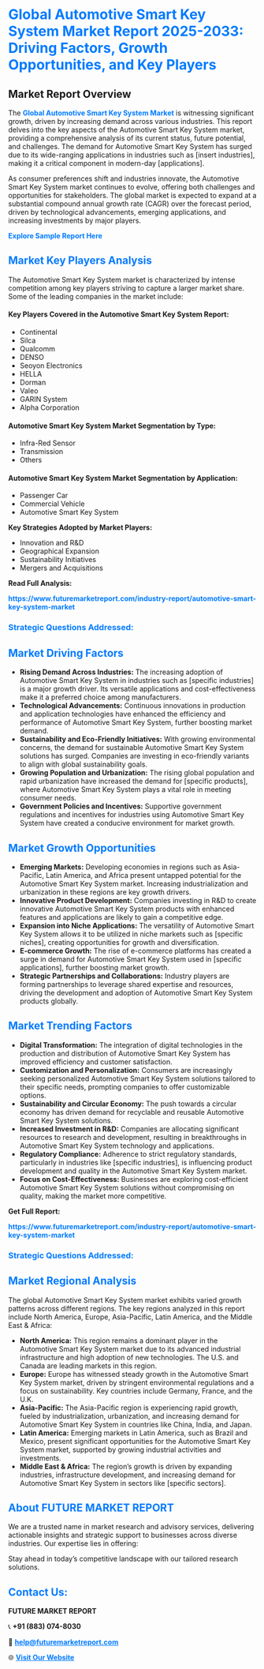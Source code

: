 <h1 style="color: #007BFF;">Global Automotive Smart Key System Market Report 2025-2033: Driving Factors, Growth Opportunities, and Key Players</h1>

<section id="overview">
<h2>Market Report Overview</h2>
<p>The <a href="https://www.futuremarketreport.com/industry-report/automotive-smart-key-system-market" style="color: #007BFF; text-decoration: none;"><strong>Global Automotive Smart Key System Market</strong></a> is witnessing significant growth, driven by increasing demand across various industries. This report delves into the key aspects of the Automotive Smart Key System market, providing a comprehensive analysis of its current status, future potential, and challenges. The demand for Automotive Smart Key System has surged due to its wide-ranging applications in industries such as [insert industries], making it a critical component in modern-day [applications].</p>
<p>As consumer preferences shift and industries innovate, the Automotive Smart Key System market continues to evolve, offering both challenges and opportunities for stakeholders. The global market is expected to expand at a substantial compound annual growth rate (CAGR) over the forecast period, driven by technological advancements, emerging applications, and increasing investments by major players.</p>
</section>

<section id="overview">
<p><a href="https://www.futuremarketreport.com/request-sample/reportId=126372" style="color: #007BFF; text-decoration: none;"><strong>Explore Sample Report Here</strong></a></p>
</section>

<section id="key-players">
<h2 style="color: #007BFF;">Market Key Players Analysis</h2>
<p>The Automotive Smart Key System market is characterized by intense competition among key players striving to capture a larger market share. Some of the leading companies in the market include:</p>
<h4>Key Players Covered in the Automotive Smart Key System Report:</h4>
<ul><li>Continental</li><li>Silca</li><li>Qualcomm</li><li>DENSO</li><li>Seoyon Electronics</li><li>HELLA</li><li>Dorman</li><li>Valeo</li><li>GARIN System</li><li>Alpha Corporation</li></ul>
<h4>Automotive Smart Key System Market Segmentation by Type:</h4>
<ul><li>Infra-Red Sensor</li><li>Transmission</li><li>Others</li></ul>

<h4>Automotive Smart Key System Market Segmentation by Application:</h4>
<ul><li>Passenger Car</li><li>Commercial Vehicle</li><li>Automotive Smart Key System</li></ul>
<p><strong>Key Strategies Adopted by Market Players:</strong></p>
<ul>
<li>Innovation and R&D</li>
<li>Geographical Expansion</li>
<li>Sustainability Initiatives</li>
<li>Mergers and Acquisitions</li>
</ul>
</section>

<section>
<p><strong>Read Full Analysis: </strong></p><a href="https://www.futuremarketreport.com/industry-report/automotive-smart-key-system-market" style="color: #007BFF; text-decoration: none;"><strong>https://www.futuremarketreport.com/industry-report/automotive-smart-key-system-market</strong></a>
<h3 style="color: #007BFF;">Strategic Questions Addressed:</h3>
</section>

<section id="driving-factors">
<h2 style="color: #007BFF;">Market Driving Factors</h2>
<ul>
<li><strong>Rising Demand Across Industries:</strong> The increasing adoption of Automotive Smart Key System in industries such as [specific industries] is a major growth driver. Its versatile applications and cost-effectiveness make it a preferred choice among manufacturers.</li>
<li><strong>Technological Advancements:</strong> Continuous innovations in production and application technologies have enhanced the efficiency and performance of Automotive Smart Key System, further boosting market demand.</li>
<li><strong>Sustainability and Eco-Friendly Initiatives:</strong> With growing environmental concerns, the demand for sustainable Automotive Smart Key System solutions has surged. Companies are investing in eco-friendly variants to align with global sustainability goals.</li>
<li><strong>Growing Population and Urbanization:</strong> The rising global population and rapid urbanization have increased the demand for [specific products], where Automotive Smart Key System plays a vital role in meeting consumer needs.</li>
<li><strong>Government Policies and Incentives:</strong> Supportive government regulations and incentives for industries using Automotive Smart Key System have created a conducive environment for market growth.</li>
</ul>
</section>

<section id="growth-opportunities">
<h2 style="color: #007BFF;">Market Growth Opportunities</h2>
<ul>
<li><strong>Emerging Markets:</strong> Developing economies in regions such as Asia-Pacific, Latin America, and Africa present untapped potential for the Automotive Smart Key System market. Increasing industrialization and urbanization in these regions are key growth drivers.</li>
<li><strong>Innovative Product Development:</strong> Companies investing in R&D to create innovative Automotive Smart Key System products with enhanced features and applications are likely to gain a competitive edge.</li>
<li><strong>Expansion into Niche Applications:</strong> The versatility of Automotive Smart Key System allows it to be utilized in niche markets such as [specific niches], creating opportunities for growth and diversification.</li>
<li><strong>E-commerce Growth:</strong> The rise of e-commerce platforms has created a surge in demand for Automotive Smart Key System used in [specific applications], further boosting market growth.</li>
<li><strong>Strategic Partnerships and Collaborations:</strong> Industry players are forming partnerships to leverage shared expertise and resources, driving the development and adoption of Automotive Smart Key System products globally.</li>
</ul>
</section>

<section id="trending-factors">
<h2 style="color: #007BFF;">Market Trending Factors</h2>
<ul>
<li><strong>Digital Transformation:</strong> The integration of digital technologies in the production and distribution of Automotive Smart Key System has improved efficiency and customer satisfaction.</li>
<li><strong>Customization and Personalization:</strong> Consumers are increasingly seeking personalized Automotive Smart Key System solutions tailored to their specific needs, prompting companies to offer customizable options.</li>
<li><strong>Sustainability and Circular Economy:</strong> The push towards a circular economy has driven demand for recyclable and reusable Automotive Smart Key System solutions.</li>
<li><strong>Increased Investment in R&D:</strong> Companies are allocating significant resources to research and development, resulting in breakthroughs in Automotive Smart Key System technology and applications.</li>
<li><strong>Regulatory Compliance:</strong> Adherence to strict regulatory standards, particularly in industries like [specific industries], is influencing product development and quality in the Automotive Smart Key System market.</li>
<li><strong>Focus on Cost-Effectiveness:</strong> Businesses are exploring cost-efficient Automotive Smart Key System solutions without compromising on quality, making the market more competitive.</li>
</ul>
</section>

<section>
<p><strong>Get Full Report: </strong></p><a href="https://www.futuremarketreport.com/industry-report/automotive-smart-key-system-market" style="color: #007BFF; text-decoration: none;"><strong>https://www.futuremarketreport.com/industry-report/automotive-smart-key-system-market</strong></a>
<h3 style="color: #007BFF;">Strategic Questions Addressed:</h3>
</section>


<section id="regional-analysis">
<h2 style="color: #007BFF;">Market Regional Analysis</h2>
<p>The global Automotive Smart Key System market exhibits varied growth patterns across different regions. The key regions analyzed in this report include North America, Europe, Asia-Pacific, Latin America, and the Middle East & Africa:</p>
<ul>
<li><strong>North America:</strong> This region remains a dominant player in the Automotive Smart Key System market due to its advanced industrial infrastructure and high adoption of new technologies. The U.S. and Canada are leading markets in this region.</li>
<li><strong>Europe:</strong> Europe has witnessed steady growth in the Automotive Smart Key System market, driven by stringent environmental regulations and a focus on sustainability. Key countries include Germany, France, and the U.K.</li>
<li><strong>Asia-Pacific:</strong> The Asia-Pacific region is experiencing rapid growth, fueled by industrialization, urbanization, and increasing demand for Automotive Smart Key System in countries like China, India, and Japan.</li>
<li><strong>Latin America:</strong> Emerging markets in Latin America, such as Brazil and Mexico, present significant opportunities for the Automotive Smart Key System market, supported by growing industrial activities and investments.</li>
<li><strong>Middle East & Africa:</strong> The region’s growth is driven by expanding industries, infrastructure development, and increasing demand for Automotive Smart Key System in sectors like [specific sectors].</li>
</ul>
</section>

<footer>
<h2 style="color: #007BFF;">About FUTURE MARKET REPORT</h2>
<p>We are a trusted name in market research and advisory services, delivering actionable insights and strategic support to businesses across diverse industries. Our expertise lies in offering:</p>

<p>Stay ahead in today’s competitive landscape with our tailored research solutions.</p>

<h2 style="color: #007BFF;">Contact Us:</h2>
<p><strong>FUTURE MARKET REPORT</strong></p>
<p>📞 <strong>+91 (883) 074-8030</strong></p>
<p>📧 <strong><a href="mailto:help@futuremarketreport.com" style="color: #007BFF;">help@futuremarketreport.com</a></strong></p>
<p>🌐 <strong><a href="https://www.futuremarketreport.com/" style="color: #007BFF;">Visit Our Website</a></strong></p>
</footer>